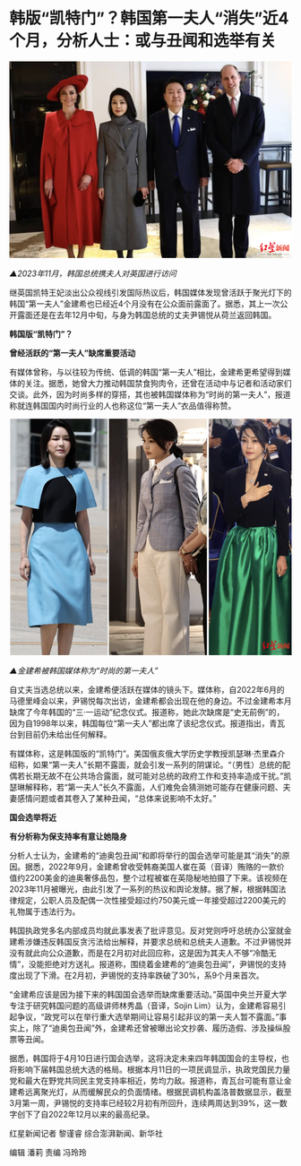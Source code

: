 # 韩版“凯特门”？韩国第一夫人“消失”近4个月，分析人士：或与丑闻和选举有关

![e758280bce4ee60dd8aa124a99cea2af.jpg](https://raw.githubusercontent.com/qqhsx/qqnews_image/main/2024/03/21/韩版“凯特门”？韩国第一夫人“消失”近4个月，分析人士：或与丑闻和选举有关/e758280bce4ee60dd8aa124a99cea2af.jpg)

_▲2023年11月，韩国总统携夫人对英国进行访问_

继英国凯特王妃淡出公众视线引发国际热议后，韩国媒体发现曾活跃于聚光灯下的韩国“第一夫人”金建希也已经近4个月没有在公众面前露面了。据悉，其上一次公开露面还是在去年12月中旬，与身为韩国总统的丈夫尹锡悦从荷兰返回韩国。

**韩国版“凯特门”？**

**曾经活跃的“第一夫人”缺席重要活动**

有媒体曾称，与以往较为传统、低调的韩国“第一夫人”相比，金建希更希望得到媒体的关注。据悉，她曾大力推动韩国禁食狗肉令，还曾在活动中与记者和活动家们交谈。此外，因为时尚多样的穿搭，其也被韩国媒体称为“时尚的第一夫人”，报道称就连韩国国内时尚行业的人也称这位“第一夫人”衣品值得称赞。

![5a9677c8358edc274f66533cca6640ce.jpg](https://raw.githubusercontent.com/qqhsx/qqnews_image/main/2024/03/21/韩版“凯特门”？韩国第一夫人“消失”近4个月，分析人士：或与丑闻和选举有关/5a9677c8358edc274f66533cca6640ce.jpg)

 _▲金建希被韩国媒体称为“时尚的第一夫人”_

自丈夫当选总统以来，金建希便活跃在媒体的镜头下。媒体称，自2022年6月的马德里峰会以来，尹锡悦每次出访，金建希都会出现在他的身边。不过金建希本月缺席了今年韩国的“三·一运动”纪念仪式。报道称，她此次缺席是“史无前例”的，因为自1998年以来，韩国每位“第一夫人”都出席了该纪念仪式。报道指出，青瓦台到目前仍未给出任何解释。

有媒体称，这是韩国版的“凯特门”。美国俄亥俄大学历史学教授凯瑟琳·杰里森介绍称，如果“第一夫人”长期不露面，就会引发一系列的阴谋论。“（男性）总统的配偶若长期无故不在公共场合露面，就可能对总统的政府工作和支持率造成干扰。”凯瑟琳解释称，若“第一夫人”长久不露面，人们难免会猜测她可能存在健康问题、夫妻感情问题或者其卷入了某种丑闻，“总体来说影响不太好。”

**国会选举将近**

**有分析称为保支持率有意让她隐身**

分析人士认为，金建希的“迪奥包丑闻”和即将举行的国会选举可能是其“消失”的原因。据悉，2022年9月，金建希曾收受韩裔美国人崔在英（音译）贿赂的一款价值约2200美金的迪奥奢侈品包，整个过程被崔在英隐秘地拍摄了下来。该视频在2023年11月被曝光，由此引发了一系列的热议和舆论发酵。据了解，根据韩国法律规定，公职人员及配偶一次性接受超过约750美元或一年接受超过2200美元的礼物属于违法行为。

韩国执政党多名内部成员均就此事发表了批评意见。反对党则呼吁总统办公室就金建希涉嫌违反韩国反贪污法给出解释，并要求总统和总统夫人道歉。不过尹锡悦并没有就此向公众道歉，而是在2月初对此回应称，这是因为其夫人不够“冷酷无情”，没能拒绝对方送礼。报道称，围绕着金建希的“迪奥包丑闻”，尹锡悦的支持度出现了下滑。在2月初，尹锡悦的支持率跌破了30%，系9个月来首次。

“金建希应该是因为接下来的韩国国会选举而缺席重要活动。”英国中央兰开夏大学专注于研究韩国问题的高级讲师林秀晶（音译，Sojin
Lim）认为，金建希容易引起争议，“政党可以在举行重大选举期间让容易引起非议的第一夫人暂不露面。”事实上，除了“迪奥包丑闻”外，金建希还曾被曝出论文抄袭、履历造假、涉及操纵股票等丑闻。

据悉，韩国将于4月10日进行国会选举，这将决定未来四年韩国国会的主导权，也将影响下届韩国总统大选的格局。根据本月11日的一项民调显示，执政党国民力量党和最大在野党共同民主党支持率相近，势均力敌。报道称，青瓦台可能有意让金建希远离聚光灯，从而缓解民众的负面情绪。根据民调机构盖洛普数据显示，截至3月第一周，尹锡悦的支持率已经较2月初有所回升，连续两周达到39%，这一数字创下了自2022年12月以来的最高纪录。

红星新闻记者 黎谨睿 综合澎湃新闻、新华社

编辑 潘莉 责编 冯玲玲

